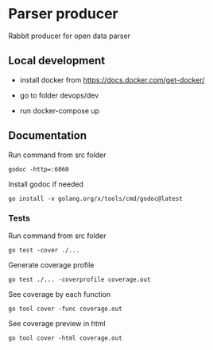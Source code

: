 # Parser producer

Rabbit producer for open data parser

## Local development

- install docker from https://docs.docker.com/get-docker/

- go to folder devops/dev

- run docker-compose up

## Documentation

Run command from src folder

    godoc -http=:6060 

Install godoc if needed

    go install -v golang.org/x/tools/cmd/godoc@latest

### Tests

Run command from src folder
    
    go test -cover ./...

Generate coverage profile

    go test ./... -coverprofile coverage.out

See coverage by each function

    go tool cover -func coverage.out 

See coverage preview in html

    go tool cover -html coverage.out
